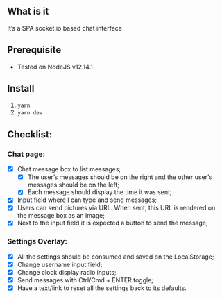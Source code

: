 ## What is it
It’s a SPA socket.io based chat interface

## Prerequisite
* Tested on NodeJS v12.14.1

## Install
1. `yarn`
2. `yarn dev`

## Checklist:

### Chat page:
* [x] Chat message box to list messages;
  * [x] The user’s messages should be on the right and the other user’s messages should be on the left;
  * [x] Each message should display the time it was sent;
* [x] Input field where I can type and send messages;
* [x] Users can send pictures via URL. When sent, this URL is rendered on the message box as an image;
* [x] Next to the input field it is expected a button to send the message;

### Settings Overlay:
* [x] All the settings should be consumed and saved on the LocalStorage;
* [x] Change username input field;
* [x] Change clock display radio inputs;
* [x] Send messages with Ctrl/Cmd + ENTER toggle;
* [x] Have a text/link to reset all the settings back to its defaults.
